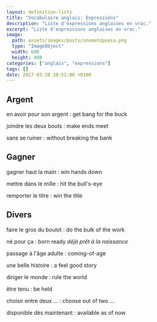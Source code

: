 ```yaml
---
layout: definition-lists
title: "Vocabulaire anglais: Expressions"
description: "Liste d'expressions anglaises en vrac."
excerpt: "Liste d'expressions anglaises en vrac."
image:
  path: assets/images/posts/onomatopoeia.png
  type: "ImageObject"
  width: 600
  height: 400
categories: ["anglais", "expressions"]
tags: []
date: 2017-03-28 20:51:00 +0100
---
```


## Argent

en avoir pour son argent
: get bang for the buck

joindre les deux bouts
: make ends meet

sans se ruiner
:	without breaking the bank


## Gagner

gagner haut la main
: win hands down

mettre dans le mille
: hit the bull's-eye

remporter le titre
: win the title


## Divers

faire le gros du boulot
: do the bulk of the work

né pour ça
: born ready
*déjà prêt à la naissance*

passage à l'âge adulte
: coming-of-age

une belle histoire
: a feel good story

diriger le monde
: rule the world

être tenu
: be held

choisir entre deux …
: choose out of two …

disponible dès maintenant
: available as of now
